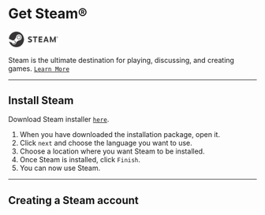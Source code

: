 # Get Steam&reg;

<img src="..\..\img\logo\logo_steam.jpg" style="zoom:10%;" />

Steam is the ultimate destination for playing, discussing, and creating games. [`Learn More`](https://store.steampowered.com/about/)

---

## Install Steam

Download Steam installer [`here`](https://store.steampowered.com/about/).

1. When you have downloaded the installation package, open it.
2. Click `next` and choose the language you want to use.
3. Choose a location where you want Steam to be installed.
4. Once Steam is installed, click `Finish`.
5. You can now use Steam.

---

## Creating a Steam account

